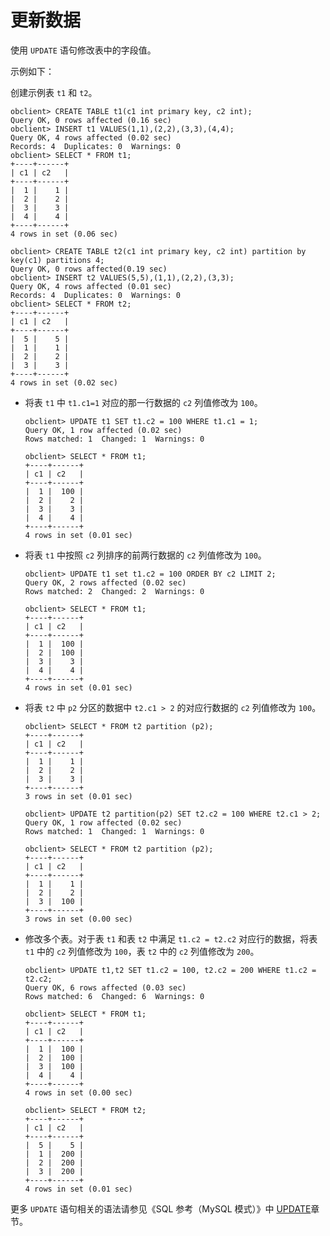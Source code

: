 更新数据 
=========================

使用 `UPDATE` 语句修改表中的字段值。

示例如下：

创建示例表 `t1` 和 `t2`。

    obclient> CREATE TABLE t1(c1 int primary key, c2 int);
    Query OK, 0 rows affected (0.16 sec)
    obclient> INSERT t1 VALUES(1,1),(2,2),(3,3),(4,4);
    Query OK, 4 rows affected (0.02 sec)
    Records: 4  Duplicates: 0  Warnings: 0
    obclient> SELECT * FROM t1;
    +----+------+
    | c1 | c2   |
    +----+------+
    |  1 |    1 |
    |  2 |    2 |
    |  3 |    3 |
    |  4 |    4 |
    +----+------+
    4 rows in set (0.06 sec)
    
    obclient> CREATE TABLE t2(c1 int primary key, c2 int) partition by key(c1) partitions 4;
    Query OK, 0 rows affected(0.19 sec)
    obclient> INSERT t2 VALUES(5,5),(1,1),(2,2),(3,3);
    Query OK, 4 rows affected (0.01 sec)
    Records: 4  Duplicates: 0  Warnings: 0
    obclient> SELECT * FROM t2;
    +----+------+
    | c1 | c2   |
    +----+------+
    |  5 |    5 |
    |  1 |    1 |
    |  2 |    2 |
    |  3 |    3 |
    +----+------+
    4 rows in set (0.02 sec)



* 将表 `t1` 中 `t1.c1=1` 对应的那一行数据的 `c2` 列值修改为 `100`。

      obclient> UPDATE t1 SET t1.c2 = 100 WHERE t1.c1 = 1;
      Query OK, 1 row affected (0.02 sec)
      Rows matched: 1  Changed: 1  Warnings: 0
      
      obclient> SELECT * FROM t1;
      +----+------+
      | c1 | c2   |
      +----+------+
      |  1 |  100 |
      |  2 |    2 |
      |  3 |    3 |
      |  4 |    4 |
      +----+------+
      4 rows in set (0.01 sec)

  

* 将表 `t1` 中按照 `c2` 列排序的前两行数据的 `c2` 列值修改为 `100`。

      obclient> UPDATE t1 set t1.c2 = 100 ORDER BY c2 LIMIT 2;
      Query OK, 2 rows affected (0.02 sec)
      Rows matched: 2  Changed: 2  Warnings: 0
      
      obclient> SELECT * FROM t1;
      +----+------+
      | c1 | c2   |
      +----+------+
      |  1 |  100 |
      |  2 |  100 |
      |  3 |    3 |
      |  4 |    4 |
      +----+------+
      4 rows in set (0.01 sec)

  

* 将表 `t2` 中 `p2` 分区的数据中 `t2.c1 > 2` 的对应行数据的 `c2` 列值修改为 `100`。

      obclient> SELECT * FROM t2 partition (p2);
      +----+------+
      | c1 | c2   |
      +----+------+
      |  1 |    1 |
      |  2 |    2 |
      |  3 |    3 |
      +----+------+
      3 rows in set (0.01 sec)
      
      obclient> UPDATE t2 partition(p2) SET t2.c2 = 100 WHERE t2.c1 > 2;
      Query OK, 1 row affected (0.02 sec)
      Rows matched: 1  Changed: 1  Warnings: 0
      
      obclient> SELECT * FROM t2 partition (p2);
      +----+------+
      | c1 | c2   |
      +----+------+
      |  1 |    1 |
      |  2 |    2 |
      |  3 |  100 |
      +----+------+
      3 rows in set (0.00 sec)

  

* 修改多个表。对于表 `t1` 和表 `t2` 中满足 `t1.c2 = t2.c2` 对应行的数据，将表 `t1` 中的 `c2` 列值修改为 `100`，表 `t2` 中的 `c2` 列值修改为 `200`。

      obclient> UPDATE t1,t2 SET t1.c2 = 100, t2.c2 = 200 WHERE t1.c2 = t2.c2;
      Query OK, 6 rows affected (0.03 sec)
      Rows matched: 6  Changed: 6  Warnings: 0
      
      obclient> SELECT * FROM t1;
      +----+------+
      | c1 | c2   |
      +----+------+
      |  1 |  100 |
      |  2 |  100 |
      |  3 |  100 |
      |  4 |    4 |
      +----+------+
      4 rows in set (0.00 sec)
      
      obclient> SELECT * FROM t2;
      +----+------+
      | c1 | c2   |
      +----+------+
      |  5 |    5 |
      |  1 |  200 |
      |  2 |  200 |
      |  3 |  200 |
      +----+------+
      4 rows in set (0.01 sec)

  




更多 `UPDATE` 语句相关的语法请参见《SQL 参考（MySQL 模式）》中 [UPDATE]()章节。
